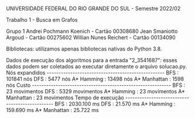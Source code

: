 UNIVERSIDADE FEDERAL DO RIO GRANDE DO SUL - Semestre 2022/02

Trabalho 1 - Busca em Grafos

Grupo 1
Andrei Pochmann Koenich - Cartão 00308680
Jean Smaniotto Argoud   - Cartão 00275602
Willian Nunes Reichert  - Cartão 00134090

Bibliotecas:
utilizamos apenas bibliotecas nativas do Python 3.8.

Dados de execução dos algoritmos para a entrada "2_3541687":
esses dados podem ser coletados ao executar diretamente o arquivo solucao.py.
Nós expandidos --------------------------------------------------
BFS          : 101841 nós
DFS          :   5477 nós
A* Hamming   :  13498 nós
A* Manhattan :   1598 nós
Custo -----------------------------------------------------------
BFS          :   23 movimentos
DFS          : 5329 movimentos
A* Hamming   :   23 movimentos
A* Manhattan :   23 movimentos
Tempo de execução -----------------------------------------------
BFS          : 2030.100 ms
DFS          :   21.570 ms
A* Hamming   :  159.690 ms
A* Manhattan :   25.722 ms
